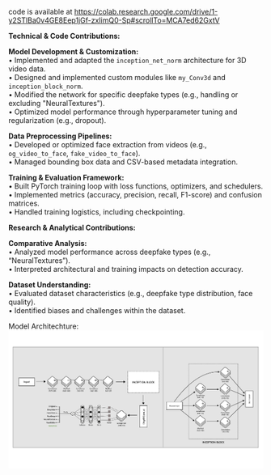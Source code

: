 
code is available at https://colab.research.google.com/drive/1-y2STlBa0v4GE8Eep1jGf-zxIimQ0-Sp#scrollTo=MCA7ed62GxtV

**Technical & Code Contributions:**

**Model Development & Customization:**  
• Implemented and adapted the `inception_net_norm` architecture for 3D video data.  
• Designed and implemented custom modules like `my_Conv3d` and `inception_block_norm`.  
• Modified the network for specific deepfake types (e.g., handling or excluding "NeuralTextures").  
• Optimized model performance through hyperparameter tuning and regularization (e.g., dropout).

**Data Preprocessing Pipelines:**  
• Developed or optimized face extraction from videos (e.g., `og_video_to_face`, `fake_video_to_face`).  
• Managed bounding box data and CSV-based metadata integration.

**Training & Evaluation Framework:**  
• Built PyTorch training loop with loss functions, optimizers, and schedulers.  
• Implemented metrics (accuracy, precision, recall, F1-score) and confusion matrices.  
• Handled training logistics, including checkpointing.

**Research & Analytical Contributions:**

**Comparative Analysis:**  
• Analyzed model performance across deepfake types (e.g., “NeuralTextures”).  
• Interpreted architectural and training impacts on detection accuracy.

**Dataset Understanding:**  
• Evaluated dataset characteristics (e.g., deepfake type distribution, face quality).  
• Identified biases and challenges within the dataset.

Model Architechture:
![Model](https://github.com/Srabontideb/Deepfake_project/blob/e4d9aba62379c5810c6e071e4edce175d6ab7fe9/Model.png)

